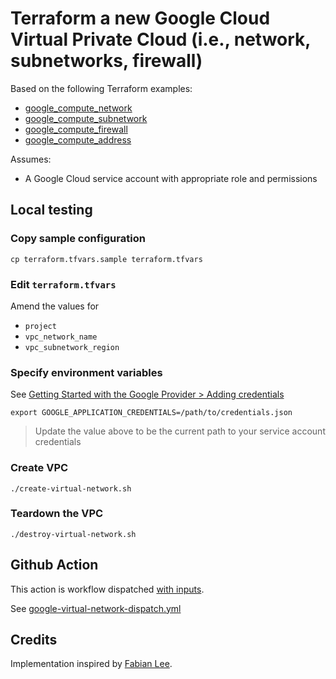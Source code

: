# Terraform a new Google Cloud Virtual Private Cloud (i.e., network, subnetworks, firewall)

Based on the following Terraform examples:

* [google_compute_network](https://registry.terraform.io/providers/hashicorp/google/latest/docs/resources/compute_network)
* [google_compute_subnetwork](https://registry.terraform.io/providers/hashicorp/google/latest/docs/resources/compute_subnetwork)
* [google_compute_firewall](https://registry.terraform.io/providers/hashicorp/google/latest/docs/resources/compute_firewall)
* [google_compute_address](https://registry.terraform.io/providers/hashicorp/google/latest/docs/resources/compute_address)


Assumes:

* A Google Cloud service account with appropriate role and permissions


## Local testing

### Copy sample configuration

```
cp terraform.tfvars.sample terraform.tfvars
```

### Edit `terraform.tfvars`

Amend the values for

* `project`
* `vpc_network_name`
* `vpc_subnetwork_region`


### Specify environment variables

See [Getting Started with the Google Provider > Adding credentials](https://registry.terraform.io/providers/hashicorp/google/latest/docs/guides/getting_started#adding-credentials)

```
export GOOGLE_APPLICATION_CREDENTIALS=/path/to/credentials.json
```
> Update the value above to be the current path to your service account credentials

### Create VPC

```
./create-virtual-network.sh
```

### Teardown the VPC

```
./destroy-virtual-network.sh
```


## Github Action

This action is workflow dispatched [with inputs](https://docs.github.com/en/actions/using-workflows/workflow-syntax-for-github-actions#onworkflow_dispatchinputs).

See [google-virtual-network-dispatch.yml](../../../.github/workflows/google-virtual-network-dispatch.yml)



## Credits

Implementation inspired by [Fabian Lee](https://github.com/fabianlee/gcp-gke-clusters-ingress).
